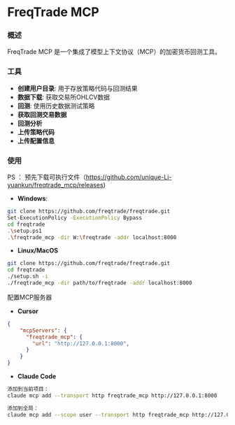 # FreqTrade MCP

### 概述
FreqTrade MCP 是一个集成了模型上下文协议（MCP）的加密货币回测工具。

### 工具
- **创建用户目录**: 用于存放策略代码与回测结果
- **数据下载**: 获取交易所OHLCV数据
- **回测**: 使用历史数据测试策略
- **获取回测交易数据**
- **回测分析**
- **上传策略代码**
- **上传配置信息**

### 使用
PS ： 预先下载可执行文件（https://github.com/unique-Li-yuankun/freqtrade_mcp/releases)

- **Windows**:
```bash 
git clone https://github.com/freqtrade/freqtrade.git
Set-ExecutionPolicy -ExecutionPolicy Bypass
cd freqtrade
.\setup.ps1
.\freqtrade_mcp -dir W:\freqtrade -addr localhost:8000
```

- **Linux/MacOS**
```bash 
git clone https://github.com/freqtrade/freqtrade.git
cd freqtrade
./setup.sh -i
./freqtrade_mcp -dir path/to/freqtrade -addr localhost:8000
```

配置MCP服务器

- **Cursor**
```json
{
    "mcpServers": {
      "freqtrade_mcp": {
        "url": "http://127.0.0.1:8000",
      }
    }
}
```

- **Claude Code**
```bash
添加到当前项目：
claude mcp add --transport http freqtrade_mcp http://127.0.0.1:8000

添加到全局：
claude mcp add --scope user --transport http freqtrade_mcp http://127.0.0.1:8000
```
